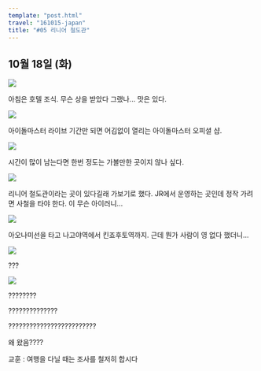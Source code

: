 ```yaml
---
template: "post.html"
travel: "161015-japan"
title: "#05 리니어 철도관"
---
```


## 10월 18일 (화)

![](/161015-japan/05_01.jpg)

아침은 호텔 조식.
무슨 상을 받았다 그랬나... 맛은 있다.

![](/161015-japan/05_02.jpg)

아이돌마스터 라이브 기간만 되면 어김없이 열리는 아이돌마스터 오피셜 샵.

![](/161015-japan/05_03.jpg)

시간이 많이 남는다면 한번 정도는 가볼만한 곳이지 않나 싶다.

![](/161015-japan/05_04.jpg)

리니어 철도관이라는 곳이 있다길래 가보기로 했다.
JR에서 운영하는 곳인데 정작 가려면 사철을 타야 한다. 이 무슨 아이러니...

![](/161015-japan/05_05.jpg)

아오나미선을 타고 나고야역에서 킨죠후토역까지.
근데 뭔가 사람이 영 없다 했더니...

![](/161015-japan/05_06.png)

???

![](/161015-japan/05_07.jpg)

????????

??????????????

?????????????????????????

왜 왔음????

교훈 : 여행을 다닐 때는 조사를 철저히 합시다
